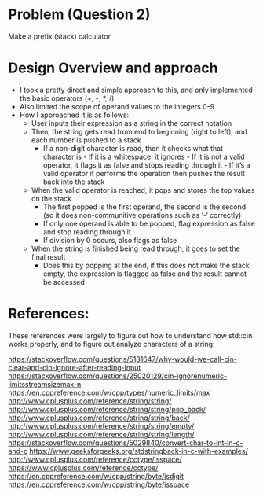# Problem (Question 2)
Make a prefix (stack) calculator

# Design Overview and approach
- I took a pretty direct and simple approach to this, and only implemented the basic operators (+, -, \*, /)
- Also limited the scope of operand values to the integers 0-9
- How I approached it is as follows:
    - User inputs their expression as a string in the correct notation
    - Then, the string gets read from end to beginning (right to left), and each number is pushed to a stack
      -	If a non-digit character is read, then it checks what that character is
            - If it is a whitespace, it ignores
            - If it is not a valid operator, it flags it as false and stops reading through it
            - If it’s a valid operator it performs the operation then pushes the result back into the stack
    - When the valid operator is reached, it pops and stores the top values on the stack
        - The first popped is the first operand, the second is the second (so it does non-communitive operations such as ‘-‘ correctly)
        - If only one operand is able to be popped, flag expression as false and stop reading through it
        - If division by 0 occurs, also flags as false
    - When the string is finished being read through, it goes to set the final result
        - Does this by popping at the end, if this does not make the stack empty, the expression is flagged as false and the result cannot be accessed
 
# References:
These references were largely to figure out how to understand how std::cin works properly, and to figure out analyze characters of a string:

https://stackoverflow.com/questions/5131647/why-would-we-call-cin-clear-and-cin-ignore-after-reading-input
https://stackoverflow.com/questions/25020129/cin-ignorenumeric-limitsstreamsizemax-n
https://en.cppreference.com/w/cpp/types/numeric_limits/max
http://www.cplusplus.com/reference/string/string/
http://www.cplusplus.com/reference/string/string/pop_back/
http://www.cplusplus.com/reference/string/string/back/
http://www.cplusplus.com/reference/string/string/empty/
http://www.cplusplus.com/reference/string/string/length/
https://stackoverflow.com/questions/5029840/convert-char-to-int-in-c-and-c
https://www.geeksforgeeks.org/stdstringback-in-c-with-examples/
http://www.cplusplus.com/reference/cctype/isspace/
https://www.cplusplus.com/reference/cctype/
https://en.cppreference.com/w/cpp/string/byte/isdigit
https://en.cppreference.com/w/cpp/string/byte/isspace

